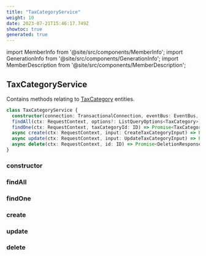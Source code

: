 ```yaml
---
title: "TaxCategoryService"
weight: 10
date: 2023-07-21T15:46:17.749Z
showtoc: true
generated: true
---
```

<!-- This file was generated from the Vendure source. Do not modify. Instead, re-run the "docs:build" script -->
import MemberInfo from '@site/src/components/MemberInfo';
import GenerationInfo from '@site/src/components/GenerationInfo';
import MemberDescription from '@site/src/components/MemberDescription';


## TaxCategoryService

<GenerationInfo sourceFile="packages/core/src/service/services/tax-category.service.ts" sourceLine="29" packageName="@vendure/core" />

Contains methods relating to <a href='/reference/typescript-api/entities/tax-category#taxcategory'>TaxCategory</a> entities.

```ts title="Signature"
class TaxCategoryService {
  constructor(connection: TransactionalConnection, eventBus: EventBus, listQueryBuilder: ListQueryBuilder)
  findAll(ctx: RequestContext, options?: ListQueryOptions<TaxCategory>) => Promise<PaginatedList<TaxCategory>>;
  findOne(ctx: RequestContext, taxCategoryId: ID) => Promise<TaxCategory | undefined>;
  async create(ctx: RequestContext, input: CreateTaxCategoryInput) => Promise<TaxCategory>;
  async update(ctx: RequestContext, input: UpdateTaxCategoryInput) => Promise<TaxCategory>;
  async delete(ctx: RequestContext, id: ID) => Promise<DeletionResponse>;
}
```

<div className="members-wrapper">

### constructor

<MemberInfo kind="method" type="(connection: <a href='/reference/typescript-api/data-access/transactional-connection#transactionalconnection'>TransactionalConnection</a>, eventBus: <a href='/reference/typescript-api/events/event-bus#eventbus'>EventBus</a>, listQueryBuilder: <a href='/reference/typescript-api/data-access/list-query-builder#listquerybuilder'>ListQueryBuilder</a>) => TaxCategoryService"   />


### findAll

<MemberInfo kind="method" type="(ctx: <a href='/reference/typescript-api/request/request-context#requestcontext'>RequestContext</a>, options?: ListQueryOptions&#60;<a href='/reference/typescript-api/entities/tax-category#taxcategory'>TaxCategory</a>&#62;) => Promise&#60;<a href='/reference/typescript-api/common/paginated-list#paginatedlist'>PaginatedList</a>&#60;<a href='/reference/typescript-api/entities/tax-category#taxcategory'>TaxCategory</a>&#62;&#62;"   />


### findOne

<MemberInfo kind="method" type="(ctx: <a href='/reference/typescript-api/request/request-context#requestcontext'>RequestContext</a>, taxCategoryId: <a href='/reference/typescript-api/common/id#id'>ID</a>) => Promise&#60;<a href='/reference/typescript-api/entities/tax-category#taxcategory'>TaxCategory</a> | undefined&#62;"   />


### create

<MemberInfo kind="method" type="(ctx: <a href='/reference/typescript-api/request/request-context#requestcontext'>RequestContext</a>, input: CreateTaxCategoryInput) => Promise&#60;<a href='/reference/typescript-api/entities/tax-category#taxcategory'>TaxCategory</a>&#62;"   />


### update

<MemberInfo kind="method" type="(ctx: <a href='/reference/typescript-api/request/request-context#requestcontext'>RequestContext</a>, input: UpdateTaxCategoryInput) => Promise&#60;<a href='/reference/typescript-api/entities/tax-category#taxcategory'>TaxCategory</a>&#62;"   />


### delete

<MemberInfo kind="method" type="(ctx: <a href='/reference/typescript-api/request/request-context#requestcontext'>RequestContext</a>, id: <a href='/reference/typescript-api/common/id#id'>ID</a>) => Promise&#60;DeletionResponse&#62;"   />




</div>
